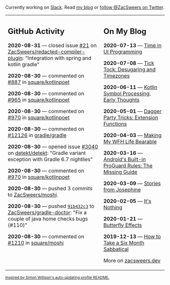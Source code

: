 Currently working on [Slack](https://slack.com/). Read [my blog](https://zacsweers.dev/) or [follow @ZacSweers on Twitter](https://twitter.com/ZacSweers).

<table><tr><td valign="top" width="60%">

## GitHub Activity
<!-- githubActivity starts -->
**2020-08-31** — closed issue [#21](https://api.github.com/repos/ZacSweers/redacted-compiler-plugin/issues/21) on [ZacSweers/redacted-compiler-plugin](https://api.github.com/repos/ZacSweers/redacted-compiler-plugin): "Integration with spring and kotlin gradle"

**2020-08-30** — commented on [#887](https://github.com/square/kotlinpoet/issues/887#issuecomment-683465618) in [square/kotlinpoet](https://api.github.com/repos/square/kotlinpoet)

**2020-08-30** — commented on [#965](https://github.com/square/kotlinpoet/issues/965#issuecomment-683465541) in [square/kotlinpoet](https://api.github.com/repos/square/kotlinpoet)

**2020-08-30** — commented on [#970](https://github.com/square/kotlinpoet/pull/970#issuecomment-683465221) in [square/kotlinpoet](https://api.github.com/repos/square/kotlinpoet)

**2020-08-30** — commented on [#12126](https://github.com/gradle/gradle/issues/12126#issuecomment-683464072) in [gradle/gradle](https://api.github.com/repos/gradle/gradle)

**2020-08-30** — opened issue [#3040](https://api.github.com/repos/detekt/detekt/issues/3040) on [detekt/detekt](https://api.github.com/repos/detekt/detekt): "Gradle variant exception with Gradle 6.7 nightlies"

**2020-08-30** — commented on [#970](https://github.com/square/kotlinpoet/pull/970#issuecomment-683461277) in [square/kotlinpoet](https://api.github.com/repos/square/kotlinpoet)

**2020-08-30** — pushed 3 commits to [ZacSweers/moshi](https://api.github.com/repos/ZacSweers/moshi).

**2020-08-30** — pushed [`91b432c3`](https://github.com/ZacSweers/gradle-doctor/commit/91b432c3d72d5ce29e86acc0091827c44f64029f) to [ZacSweers/gradle-doctor](https://api.github.com/repos/ZacSweers/gradle-doctor): "Fix a couple of java home checks bugs (#110)"

**2020-08-30** — commented on [#1210](https://github.com/square/moshi/pull/1210#issuecomment-683458038) in [square/moshi](https://api.github.com/repos/square/moshi)
<!-- githubActivity ends -->
</td><td valign="top" width="40%">

## On My Blog
<!-- blog starts -->
**2020-07-13** — [Time in UI Programming](https://www.zacsweers.dev/time-in-ui/)

**2020-07-08** — [Tick Tock: Desugaring and Timezones](https://www.zacsweers.dev/ticktock-desugaring-timezones/)

**2020-06-11** — [Kotlin Symbol Processing: Early Thoughts](https://www.zacsweers.dev/kotlin-symbol-processor-early-thoughts/)

**2020-05-01** — [Dagger Party Tricks: Extension Functions](https://www.zacsweers.dev/dagger-party-tricks-extension-functions/)

**2020-04-03** — [Making My WFH Life Bearable](https://www.zacsweers.dev/making-wfh-life-bearable/)

**2020-03-16** — [Android's Built-in ProGuard Rules: The Missing Guide](https://www.zacsweers.dev/android-proguard-rules/)

**2020-03-09** — [Stories from Josephine](https://www.zacsweers.dev/stories-from-josephine/)

**2020-02-05** — [It's Nothing](https://www.zacsweers.dev/its-nothing/)

**2020-01-21** — [Butterfly Effects](https://www.zacsweers.dev/butterfly-effects/)

**2019-12-13** — [How to Take a Six Month Sabbatical](https://www.zacsweers.dev/how-to-take-a-six-month-sabbatical/)
<!-- blog ends -->
More on [zacsweers.dev](https://zacsweers.dev/)
</td></tr></table>

<sub><a href="https://simonwillison.net/2020/Jul/10/self-updating-profile-readme/">Inspired by Simon Willison's auto-updating profile README.</a></sub>